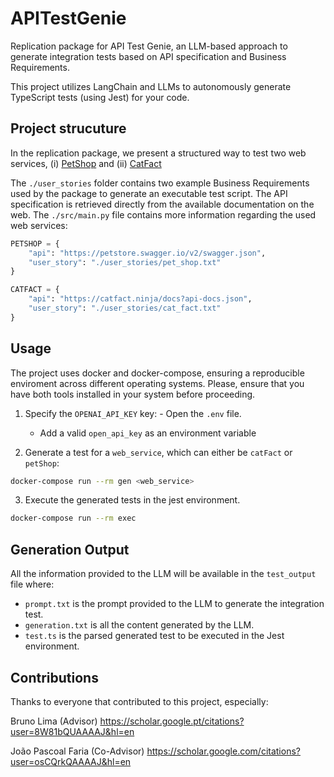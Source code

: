 # APITestGenie
Replication package for API Test Genie, an LLM-based approach to generate integration tests based on API specification and Business Requirements.

This project utilizes LangChain and LLMs to autonomously generate TypeScript tests (using Jest) for your code.

## Project strucuture

In the replication package, we present a structured way to test two web services, (i) [PetShop](https://petstore.swagger.io/) and (ii) [CatFact](https://catfact.ninja/)

The `./user_stories` folder contains two example Business Requirements used by the package to generate an executable test script.
The API specification is retrieved directly from the available documentation on the web. 
The `./src/main.py` file contains more information regarding the used web services:

```py
PETSHOP = {
    "api": "https://petstore.swagger.io/v2/swagger.json",
    "user_story": "./user_stories/pet_shop.txt"
}

CATFACT = {
    "api": "https://catfact.ninja/docs?api-docs.json",
    "user_story": "./user_stories/cat_fact.txt"
}
```

## Usage

The project uses docker and docker-compose, ensuring a reproducible enviroment across different operating systems.
Please, ensure that you have both tools installed in your system before proceeding.

1. Specify the `OPENAI_API_KEY` key: - Open the `.env` file.
    - Add a valid `open_api_key` as an environment variable

2. Generate a test for a `web_service`, which can either be `catFact` or `petShop`:

```sh
docker-compose run --rm gen <web_service>
```

3. Execute the generated tests in the jest environment.

```sh
docker-compose run --rm exec
```


## Generation Output

All the information provided to the LLM will be available in the `test_output` file where:
- `prompt.txt` is the prompt provided to the LLM to generate the integration test.
- `generation.txt` is all the content generated by the LLM.
- `test.ts` is the parsed generated test to be executed in the Jest environment.

## Contributions

Thanks to everyone that contributed to this project, especially:

Bruno Lima (Advisor) https://scholar.google.pt/citations?user=8W81bQUAAAAJ&hl=en

João Pascoal Faria (Co-Advisor) https://scholar.google.com/citations?user=osCQrkQAAAAJ&hl=en
